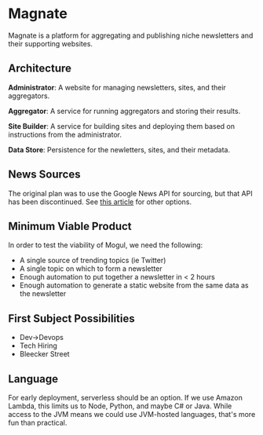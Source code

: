 # Magnate

Magnate is a platform for aggregating and publishing niche newsletters and their supporting websites.

## Architecture

**Administrator**: A website for managing newsletters, sites, and their aggregators.

**Aggregator**: A service for running aggregators and storing their results.

**Site Builder**: A service for building sites and deploying them based on instructions from the administrator.

**Data Store**: Persistence for the newletters, sites, and their metadata.

## News Sources

The original plan was to use the Google News API for sourcing, but that API has been discontinued. See [this article](https://www.quora.com/With-Google-News-API-going-away-what-is-the-best-option-for-company-news-search-feed) for other options.

## Minimum Viable Product

In order to test the viability of Mogul, we need the following:

* A single source of trending topics (ie Twitter)
* A single topic on which to form a newsletter
* Enough automation to put together a newsletter in < 2 hours
* Enough automation to generate a static website from the same data as the newsletter

## First Subject Possibilities

* Dev->Devops
* Tech Hiring
* Bleecker Street

## Language

For early deployment, serverless should be an option. If we use Amazon Lambda, this limits us to Node, Python, and maybe C# or Java. While access to the JVM means we could use JVM-hosted languages, that's more fun than practical.


